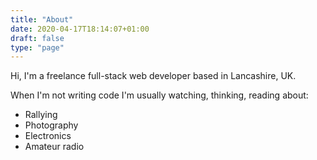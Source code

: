 ```yaml
---
title: "About"
date: 2020-04-17T18:14:07+01:00
draft: false
type: "page"
---
```

Hi, I'm a freelance full-stack web developer based in Lancashire, UK.

When I'm not writing code I'm usually watching, thinking, reading about:

- Rallying
- Photography
- Electronics
- Amateur radio